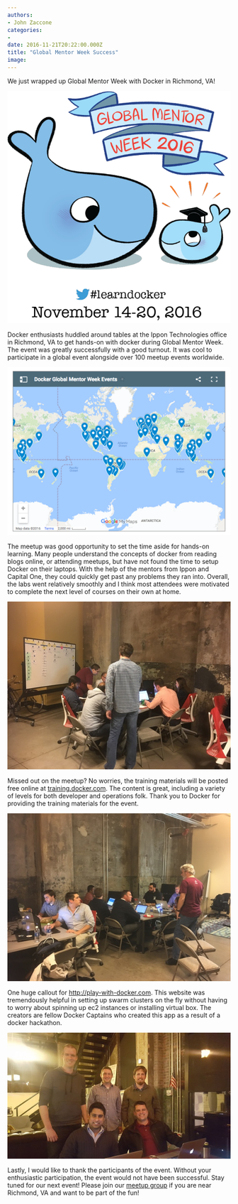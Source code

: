 ```yaml
---
authors:
- John Zaccone
categories:
- 
date: 2016-11-21T20:22:00.000Z
title: "Global Mentor Week Success"
image: 
---
```


We just wrapped up Global Mentor Week with Docker in Richmond, VA!

![](https://raw.githubusercontent.com/ippontech/blog-usa/master/images/2016/12/Picture2.png)

Docker enthusiasts huddled around tables at the Ippon Technologies office in Richmond, VA to get hands-on with docker during Global Mentor Week. The event was greatly successfully with a good turnout. It was cool to participate in a global event alongside over 100 meetup events worldwide.

![](https://raw.githubusercontent.com/ippontech/blog-usa/master/images/2016/12/Picture1.png)

The meetup was good opportunity to set the time aside for hands-on learning. Many people understand the concepts of docker from reading blogs online, or attending meetups, but have not found the time to setup Docker on their laptops. With the help of the mentors from Ippon and Capital One, they could quickly get past any problems they ran into. Overall, the labs went relatively smoothly and I think most attendees were motivated to complete the next level of courses on their own at home.

![](https://raw.githubusercontent.com/ippontech/blog-usa/master/images/2016/12/600_456151530.jpg)

Missed out on the meetup? No worries, the training materials will be posted free online at [training.docker.com](http://training.docker.com/). The content is great, including a variety of levels for both developer and operations folk. Thank you to Docker for providing the training materials for the event.

![](https://raw.githubusercontent.com/ippontech/blog-usa/master/images/2016/12/600_456154856.jpg)

One huge callout for http://play-with-docker.com. This website was tremendously helpful in setting up swarm clusters on the fly without having to worry about spinning up ec2 instances or installing virtual box. The creators are fellow Docker Captains who created this app as a result of a docker hackathon.

![](https://raw.githubusercontent.com/ippontech/blog-usa/master/images/2016/12/600_456151686.jpg)

Lastly, I would like to thank the participants of the event. Without your enthusiastic participation, the event would not have been successful. Stay tuned for our next event! Please join our [meetup group](https://www.meetup.com/Docker-Richmond/) if you are near Richmond, VA and want to be part of the fun!
